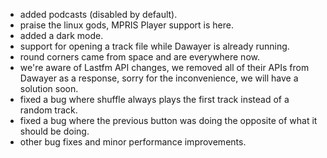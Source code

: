 - added podcasts (disabled by default).
- praise the linux gods, MPRIS Player support is here.
- added a dark mode.
- support for opening a track file while Dawayer is already running.
- round corners came from space and are everywhere now.
- we're aware of Lastfm API changes, we removed all of their APIs from Dawayer as a response, sorry for the inconvenience, we will have a solution soon.
- fixed a bug where shuffle always plays the first track instead of a random track.
- fixed a bug where the previous button was doing the opposite of what it should be doing.
- other bug fixes and minor performance improvements.